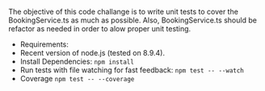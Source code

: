 The objective of this code challange is to write unit tests to cover the BookingService.ts as much as possible.
Also, BookingService.ts should be refactor as needed in order to alow proper unit testing.

* Requirements: 
* Recent version of node.js (tested on 8.9.4). 
* Install Dependencies: `npm install`
* Run tests with file watching for fast feedback: `npm test -- --watch`
* Coverage `npm test -- --coverage`

